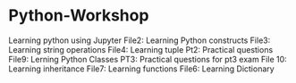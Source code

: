 # Python-Workshop
Learning python using Jupyter
File2: Learning Python constructs
File3: Learning string operations
File4: Learning tuple
Pt2: Practical questions
File9: Lerning Python Classes
PT3: Practical questions for pt3 exam
File 10: Learning inheritance
File7: Learning functions
File6: Learning Dictionary
